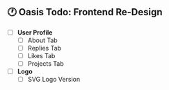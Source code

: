 ## 🕐 Oasis Todo: Frontend Re-Design

- [ ] **User Profile**
  - [ ] About Tab
  - [ ] Replies Tab
  - [ ] Likes Tab
  - [ ] Projects Tab
- [ ] **Logo**
  - [ ] SVG Logo Version
